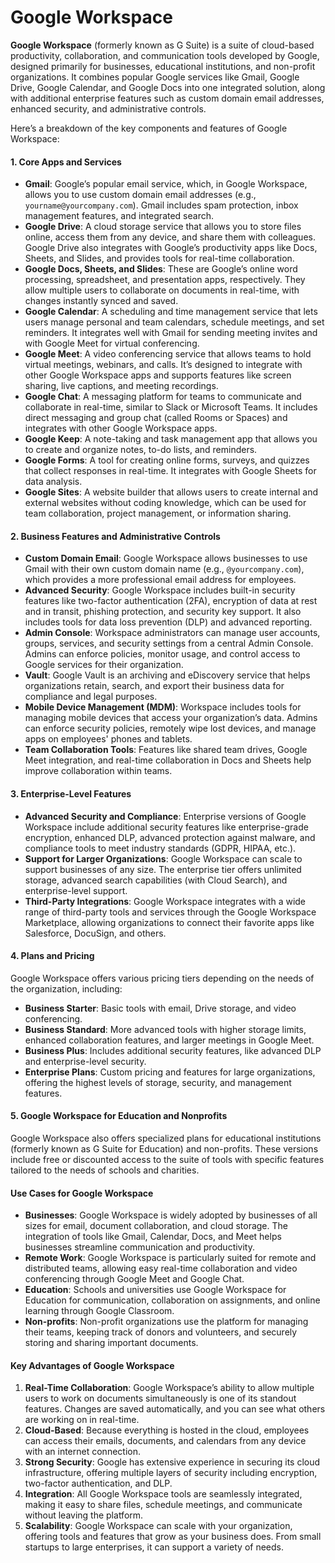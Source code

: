 # Google Workspace

**Google Workspace** (formerly known as G Suite) is a suite of cloud-based productivity, collaboration, and communication tools developed by Google, designed primarily for businesses, educational institutions, and non-profit organizations. It combines popular Google services like Gmail, Google Drive, Google Calendar, and Google Docs into one integrated solution, along with additional enterprise features such as custom domain email addresses, enhanced security, and administrative controls.

Here’s a breakdown of the key components and features of Google Workspace:

#### 1. **Core Apps and Services**

* **Gmail**: Google’s popular email service, which, in Google Workspace, allows you to use custom domain email addresses (e.g., `yourname@yourcompany.com`). Gmail includes spam protection, inbox management features, and integrated search.
* **Google Drive**: A cloud storage service that allows you to store files online, access them from any device, and share them with colleagues. Google Drive also integrates with Google’s productivity apps like Docs, Sheets, and Slides, and provides tools for real-time collaboration.
* **Google Docs, Sheets, and Slides**: These are Google’s online word processing, spreadsheet, and presentation apps, respectively. They allow multiple users to collaborate on documents in real-time, with changes instantly synced and saved.
* **Google Calendar**: A scheduling and time management service that lets users manage personal and team calendars, schedule meetings, and set reminders. It integrates well with Gmail for sending meeting invites and with Google Meet for virtual conferencing.
* **Google Meet**: A video conferencing service that allows teams to hold virtual meetings, webinars, and calls. It’s designed to integrate with other Google Workspace apps and supports features like screen sharing, live captions, and meeting recordings.
* **Google Chat**: A messaging platform for teams to communicate and collaborate in real-time, similar to Slack or Microsoft Teams. It includes direct messaging and group chat (called Rooms or Spaces) and integrates with other Google Workspace apps.
* **Google Keep**: A note-taking and task management app that allows you to create and organize notes, to-do lists, and reminders.
* **Google Forms**: A tool for creating online forms, surveys, and quizzes that collect responses in real-time. It integrates with Google Sheets for data analysis.
* **Google Sites**: A website builder that allows users to create internal and external websites without coding knowledge, which can be used for team collaboration, project management, or information sharing.

#### 2. **Business Features and Administrative Controls**

* **Custom Domain Email**: Google Workspace allows businesses to use Gmail with their own custom domain name (e.g., `@yourcompany.com`), which provides a more professional email address for employees.
* **Advanced Security**: Google Workspace includes built-in security features like two-factor authentication (2FA), encryption of data at rest and in transit, phishing protection, and security key support. It also includes tools for data loss prevention (DLP) and advanced reporting.
* **Admin Console**: Workspace administrators can manage user accounts, groups, services, and security settings from a central Admin Console. Admins can enforce policies, monitor usage, and control access to Google services for their organization.
* **Vault**: Google Vault is an archiving and eDiscovery service that helps organizations retain, search, and export their business data for compliance and legal purposes.
* **Mobile Device Management (MDM)**: Workspace includes tools for managing mobile devices that access your organization’s data. Admins can enforce security policies, remotely wipe lost devices, and manage apps on employees' phones and tablets.
* **Team Collaboration Tools**: Features like shared team drives, Google Meet integration, and real-time collaboration in Docs and Sheets help improve collaboration within teams.

#### 3. **Enterprise-Level Features**

* **Advanced Security and Compliance**: Enterprise versions of Google Workspace include additional security features like enterprise-grade encryption, enhanced DLP, advanced protection against malware, and compliance tools to meet industry standards (GDPR, HIPAA, etc.).
* **Support for Larger Organizations**: Google Workspace can scale to support businesses of any size. The enterprise tier offers unlimited storage, advanced search capabilities (with Cloud Search), and enterprise-level support.
* **Third-Party Integrations**: Google Workspace integrates with a wide range of third-party tools and services through the Google Workspace Marketplace, allowing organizations to connect their favorite apps like Salesforce, DocuSign, and others.

#### 4. **Plans and Pricing**

Google Workspace offers various pricing tiers depending on the needs of the organization, including:

* **Business Starter**: Basic tools with email, Drive storage, and video conferencing.
* **Business Standard**: More advanced tools with higher storage limits, enhanced collaboration features, and larger meetings in Google Meet.
* **Business Plus**: Includes additional security features, like advanced DLP and enterprise-level security.
* **Enterprise Plans**: Custom pricing and features for large organizations, offering the highest levels of storage, security, and management features.

#### 5. **Google Workspace for Education and Nonprofits**

Google Workspace also offers specialized plans for educational institutions (formerly known as G Suite for Education) and non-profits. These versions include free or discounted access to the suite of tools with specific features tailored to the needs of schools and charities.

#### Use Cases for Google Workspace

* **Businesses**: Google Workspace is widely adopted by businesses of all sizes for email, document collaboration, and cloud storage. The integration of tools like Gmail, Calendar, Docs, and Meet helps businesses streamline communication and productivity.
* **Remote Work**: Google Workspace is particularly suited for remote and distributed teams, allowing easy real-time collaboration and video conferencing through Google Meet and Google Chat.
* **Education**: Schools and universities use Google Workspace for Education for communication, collaboration on assignments, and online learning through Google Classroom.
* **Non-profits**: Non-profit organizations use the platform for managing their teams, keeping track of donors and volunteers, and securely storing and sharing important documents.

#### Key Advantages of Google Workspace

1. **Real-Time Collaboration**: Google Workspace’s ability to allow multiple users to work on documents simultaneously is one of its standout features. Changes are saved automatically, and you can see what others are working on in real-time.
2. **Cloud-Based**: Because everything is hosted in the cloud, employees can access their emails, documents, and calendars from any device with an internet connection.
3. **Strong Security**: Google has extensive experience in securing its cloud infrastructure, offering multiple layers of security including encryption, two-factor authentication, and DLP.
4. **Integration**: All Google Workspace tools are seamlessly integrated, making it easy to share files, schedule meetings, and communicate without leaving the platform.
5. **Scalability**: Google Workspace can scale with your organization, offering tools and features that grow as your business does. From small startups to large enterprises, it can support a variety of needs.

